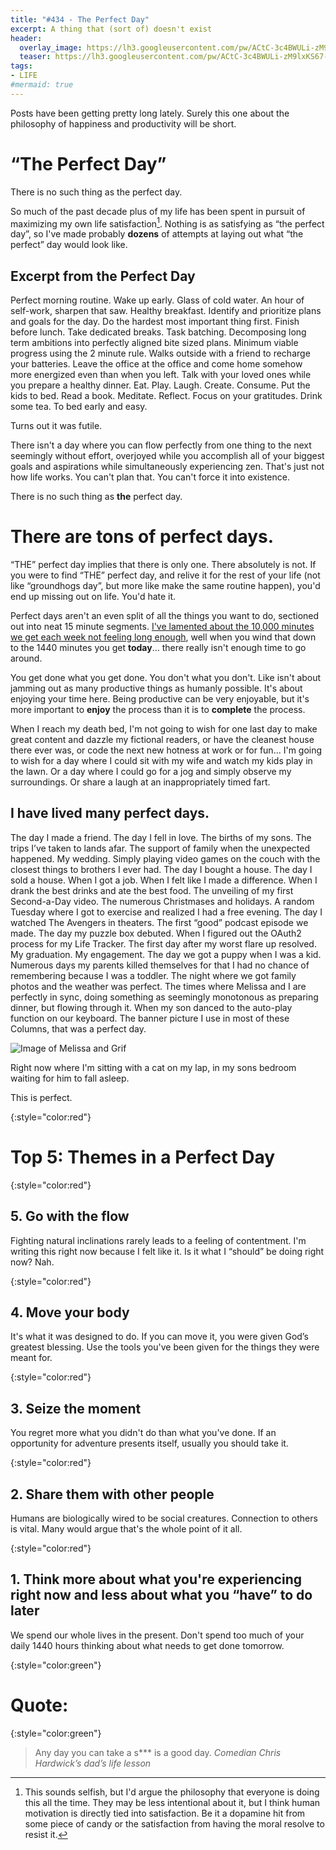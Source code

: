```yaml
---
title: "#434 - The Perfect Day"
excerpt: A thing that (sort of) doesn't exist
header:
  overlay_image: https://lh3.googleusercontent.com/pw/ACtC-3c4BWULi-zM9lxKS67-dNnleIxiAlnF_incDd2J7qCYj2wLRv_llXCJ4iqTSZxXkqF8Y9kwDV4VOZ2EJZJhS5RzUxMO4xExDZbqffi-37j33jS-oL8f5DOyIq0a8LVP2R4YIEplaPhE1FiAJ_dPQUlkHA=w900
  teaser: https://lh3.googleusercontent.com/pw/ACtC-3c4BWULi-zM9lxKS67-dNnleIxiAlnF_incDd2J7qCYj2wLRv_llXCJ4iqTSZxXkqF8Y9kwDV4VOZ2EJZJhS5RzUxMO4xExDZbqffi-37j33jS-oL8f5DOyIq0a8LVP2R4YIEplaPhE1FiAJ_dPQUlkHA=w200
tags: 
- LIFE
#mermaid: true
---
```


Posts have been getting pretty long lately. Surely this one about the philosophy of happiness and productivity will be short. 

# “The Perfect Day”

There is no such thing as the perfect day. 

So much of the past decade plus of my life has been spent in pursuit of maximizing my own life satisfaction[^1]. Nothing is as satisfying as “the perfect day”, so I've made probably **dozens** of attempts at laying out what “the perfect” day would look like.

## Excerpt from the Perfect Day

Perfect morning routine. Wake up early. Glass of cold water. An hour of self-work, sharpen that saw. Healthy breakfast. Identify and prioritize plans and goals for the day. Do the hardest most important thing first. Finish before lunch. Take dedicated breaks. Task batching. Decomposing long term ambitions into perfectly aligned bite sized plans. Minimum viable progress using the 2 minute rule. Walks outside with a friend to recharge your batteries. Leave the office at the office and come home somehow more energized even than when you left. Talk with your loved ones while you prepare a healthy dinner. Eat. Play. Laugh. Create. Consume. Put the kids to bed. Read a book. Meditate. Reflect. Focus on your gratitudes. Drink some tea. To bed early and easy.

Turns out it was futile.

There isn't a day where you can flow perfectly from one thing to the next seemingly without effort, overjoyed while you accomplish all of your biggest goals and aspirations while simultaneously experiencing zen. That's just not how life works. You can't plan that. You can't force it into existence. 

There is no such thing as **the** perfect day. 

# There are **tons** of perfect days.

“THE” perfect day implies that there is only one. There absolutely is not. If you were to find “THE” perfect day, and relive it for the rest of your life (not like “groundhogs day”, but more like make the same routine happen), you'd end up missing out on life. You'd hate it. 

Perfect days aren't an even split of all the things you want to do, sectioned out into neat 15 minute segments. [I've lamented about the 10,000 minutes we get each week not feeling long enough](http://aarongilly.com/418/), well when you wind that down to the 1440 minutes you get **today**… there really isn't enough time to go around. 

You get done what you get done. You don't what you don't. Like isn't about jamming out as many productive things as humanly possible. It's about enjoying your time here. Being productive can be very enjoyable, but it's more important to **enjoy** the process than it is to **complete** the process.

When I reach my death bed, I'm not going to wish for one last day to make great content and dazzle my fictional readers, or have the cleanest house there ever was, or code the next new hotness at work or for fun... I'm going to wish for a day where I could sit with my wife and watch my kids play in the lawn. Or a day where I could go for a jog and simply observe my surroundings. Or share a laugh at an inappropriately timed fart. 

## I have lived many perfect days.

The day I made a friend. The day I fell in love. The births of my sons. The trips I’ve taken to lands afar. The support of family when the unexpected happened. My wedding. Simply playing video games on the couch with the closest things to brothers I ever had. The day I bought a house. The day I sold a house. When I got a job. When I felt like I made a difference. When I drank the best drinks and ate the best food. The unveiling of my first Second-a-Day video. The numerous Christmases and holidays. A random Tuesday where I got to exercise and realized I had a free evening. The day I watched The Avengers in theaters. The first “good” podcast episode we made. The day my puzzle box debuted. When I figured out the OAuth2 process for my Life Tracker. The first day after my worst flare up resolved. My graduation. My engagement. The day we got a puppy when I was a kid. Numerous days my parents killed themselves for that I had no chance of remembering because I was a toddler. The night where we got family photos and the weather was perfect. The times where Melissa and I are perfectly in sync, doing something as seemingly monotonous as preparing dinner, but flowing through it. When my son danced to the auto-play function on our keyboard. The banner picture I use in most of these Columns, that was a perfect day.

![Image of Melissa and Grif](https://lh3.googleusercontent.com/pw/ACtC-3c4BWULi-zM9lxKS67-dNnleIxiAlnF_incDd2J7qCYj2wLRv_llXCJ4iqTSZxXkqF8Y9kwDV4VOZ2EJZJhS5RzUxMO4xExDZbqffi-37j33jS-oL8f5DOyIq0a8LVP2R4YIEplaPhE1FiAJ_dPQUlkHA=w900)

Right now where I'm sitting with a cat on my lap, in my sons bedroom waiting for him to fall asleep. 

This is perfect.  

{:style="color:red"}

# Top 5: Themes in a Perfect Day

{:style="color:red"}

## 5. Go with the flow

Fighting natural inclinations rarely leads to a feeling of contentment. I'm writing this right now because I felt like it. Is it what I “should” be doing right now? Nah.

{:style="color:red"}

## 4. Move your body

It's what it was designed to do. If you can move it, you were given God’s greatest blessing. Use the tools you've been given for the things they were meant for. 

{:style="color:red"}

## 3. Seize the moment

You regret more what you didn't do than what you've done. If an opportunity for adventure presents itself, usually you should take it. 

{:style="color:red"}

## 2. Share them with other people

Humans are biologically wired to be social creatures. Connection to others is vital. Many would argue that's the whole point of it all.

{:style="color:red"}

## 1. Think more about what you're experiencing right now and less about what you “have” to do later

We spend our whole lives in the present. Don't spend too much of your daily 1440 hours thinking about what needs to get done tomorrow.

{:style="color:green"}

# **Quote:**

{:style="color:green"}

> Any day you can take a s*** is a good day.
<cite>Comedian Chris Hardwick’s dad’s life lesson</cite>

[^1]: This sounds selfish, but I'd argue the philosophy that everyone is doing this all the time. They may be less intentional about it, but I think human motivation is directly tied into satisfaction. Be it a dopamine hit from some piece of candy or the satisfaction from having the moral resolve to resist it.